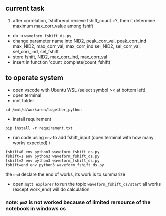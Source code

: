 ## current task
1. after correlation, fshift=end recieve fshift_count =?, then it determine maximum max_corr_value among fshift
- do in `waveform_fshift_ds.py`
- change parameter name into
    NID2, peak_corr_val, peak_corr_ind
    max_NID2, max_corr_val, max_corr_ind
    sel_NID2, sel_corr_val, sel_corr_ind, sel_fshift
- store fshift, NID2, max_corr_ind, max_corr_val
- insert in function 'count_complete(count_fshift)'


## to operate system
- open vscode with Ubuntu WSL (select symbol >< at bottom left)
- open terminal
- mnt folder
```
cd /mnt/d/workarea/together_python                                                                                                                                                                            
```
- install requirement
```
pip install -r requirement.txt
```

- run code using `env` to add fshift_input
(open terminal with how many works expected) \
```
fshift=0 env python3 waveform_fshift_ds.py 
fshift=1 env python3 waveform_fshift_ds.py 
fshift=2 env python3 waveform_fshift_ds.py 
fshift=end env python3 waveform_fshift_ds.py 
```
the `end` declare the end of works, its work is to summarize 

- open `mqtt explorer` to run the topic `waveform_fshift_ds/start`
all works (except work_end) will do calculation

### note: `pm2` is not worked because of limited rersource of the notebook in windows os